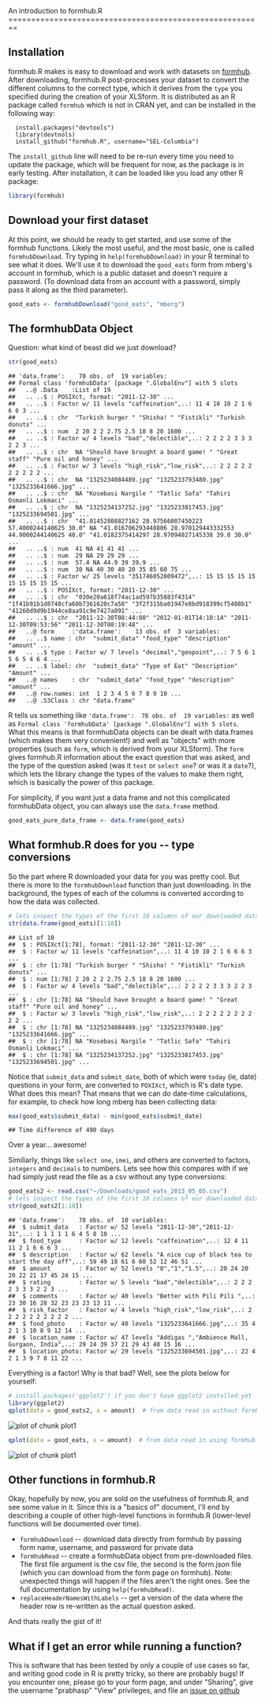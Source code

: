 <link href="http://kevinburke.bitbucket.org/markdowncss/markdown.css" rel="stylesheet"></link>
An introduction to formhub.R
========================================================

Installation
------------
formhub.R makes is easy to download and work with datasets on [formhub](http://formhub.org). After downloading, formhub.R post-processes your dataset to convert the different columns to the correct type, which it derives from the `type` you specified during the creation of your XLSform. It is distributed as an R package called `formhub` which is not in CRAN yet, and can be installed in the following way:

```
  install.packages("devtools")
  library(devtools)
  install_github("formhub.R", username="SEL-Columbia")
```

The `install_github` line will need to be re-run every time you need to update the package, which will be frequent for now, as the package is in early testing. After installation, it can be loaded like you load any other R package:


```r
library(formhub)
```


Download your first dataset
---------------------------
At this point, we should be ready to get started, and use some of the formhub functions. Likely the most useful, and the most basic, one is called `formhubDownload`. Try typing in `help(formhubDownload)` in your R terminal to see what it does. We'll use it to download the `good_eats` form from mberg's account in formhub, which is a public dataset and doesn't require a password. (To download data from an account with a password, simply pass it along as the third parameter).


```r
good_eats <- formhubDownload("good_eats", "mberg")
```


The formhubData Object
----------------------

Question: what kind of beast did we just download?

```r
str(good_eats)
```

```
## 'data.frame':	78 obs. of  19 variables:
## Formal class 'formhubData' [package ".GlobalEnv"] with 5 slots
##   ..@ .Data    :List of 19
##   .. ..$ : POSIXct, format: "2011-12-30" ...
##   .. ..$ : Factor w/ 11 levels "caffeination",..: 11 4 10 10 2 1 6 6 6 3 ...
##   .. ..$ : chr  "Turkish burger " "Shisha! " "Fistikli" "Turkish donuts" ...
##   .. ..$ : num  2 20 2 2 2.75 2.5 18 8 20 1600 ...
##   .. ..$ : Factor w/ 4 levels "bad","delectible",..: 2 2 2 2 3 3 3 2 2 3 ...
##   .. ..$ : chr  NA "Should have brought a board game! " "Great staff" "Pure oil and honey" ...
##   .. ..$ : Factor w/ 3 levels "high_risk","low_risk",..: 2 2 2 2 2 2 2 2 2 2 ...
##   .. ..$ : chr  NA "1325234084489.jpg" "1325233793480.jpg" "1325233641666.jpg" ...
##   .. ..$ : chr  NA "Kosebasi Nargile " "Tatlic Safa" "Tahiri Osmanli Lokmaci" ...
##   .. ..$ : chr  NA "1325234137252.jpg" "1325233817453.jpg" "1325233694501.jpg" ...
##   .. ..$ : chr  "41.01452808827162 28.97566007450223 57.4000244140625 30.0" NA "41.016706293448806 28.970129443332553 44.9000244140625 40.0" "41.0182375414297 28.97094827145338 39.0 30.0" ...
##   .. ..$ : num  41 NA 41 41 41 ...
##   .. ..$ : num  29 NA 29 29 29 ...
##   .. ..$ : num  57.4 NA 44.9 39 39.9 ...
##   .. ..$ : num  30 NA 40 30 40 20 35 85 60 75 ...
##   .. ..$ : Factor w/ 25 levels "351746052009472",..: 15 15 15 15 15 15 15 15 15 15 ...
##   .. ..$ : POSIXct, format: "2011-12-30" ...
##   .. ..$ : chr  "030e20a618f74ac1ad597b35883f4314" "1f41b91b1d8748cfa60b7361620c7a58" "3f2f315ba01947e8bd918399cf5408b1" "41260d9d9b1944ce8aa91c9e7427a891" ...
##   .. ..$ : chr  "2011-12-30T08:44:00" "2012-01-01T14:10:14" "2011-12-30T09:53:56" "2011-12-30T08:19:48" ...
##   ..@ form     :'data.frame':	13 obs. of  3 variables:
##   .. ..$ name : chr  "submit_data" "food_type" "description" "amount" ...
##   .. ..$ type : Factor w/ 7 levels "decimal","geopoint",..: 7 5 6 1 5 6 5 4 6 4 ...
##   .. ..$ label: chr  "submit_data" "Type of Eat" "Description" "Amount" ...
##   ..@ names    : chr  "submit_data" "food_type" "description" "amount" ...
##   ..@ row.names: int  1 2 3 4 5 6 7 8 9 10 ...
##   ..@ .S3Class : chr "data.frame"
```


R tells us something like `'data.frame':  78 obs. of  19 variables:` as well as `Formal class 'formhubData' [package ".GlobalEnv"] with 5 slots`. What this means is that formhubData objects can be dealt with data.frames (which makes them very convenient!) and well as "objects" with more properties (such as `form`, which is derived from your XLSform). The `form` gives formhub.R information about the exact question that was asked, and the type of the question asked (was it `text` or `select one`? or was it a `date`?), which lets the library change the types of the values to make them right, which is basically the power of this package.

For simplicity, if you want just a data frame and not this complicated formhubData object, you can always use the `data.frame` method.


```r
good_eats_pure_data_frame <- data.frame(good_eats)
```



What formhub.R does for you -- type conversions
-----------------------------------------------

So the part where R downloaded your data for you was pretty cool. But there is more to the `formhubDownload` function than just downloading. In the background, the types of each of the columns is converted according to how the data was collected.

```r
# lets inspect the types of the first 10 columns of our downloaded data
str(data.frame(good_eats)[1:10])
```

```
## List of 10
##  $ : POSIXct[1:78], format: "2011-12-30" "2011-12-30" ...
##  $ : Factor w/ 11 levels "caffeination",..: 11 4 10 10 2 1 6 6 6 3 ...
##  $ : chr [1:78] "Turkish burger " "Shisha! " "Fistikli" "Turkish donuts" ...
##  $ : num [1:78] 2 20 2 2 2.75 2.5 18 8 20 1600 ...
##  $ : Factor w/ 4 levels "bad","delectible",..: 2 2 2 2 3 3 3 2 2 3 ...
##  $ : chr [1:78] NA "Should have brought a board game! " "Great staff" "Pure oil and honey" ...
##  $ : Factor w/ 3 levels "high_risk","low_risk",..: 2 2 2 2 2 2 2 2 2 2 ...
##  $ : chr [1:78] NA "1325234084489.jpg" "1325233793480.jpg" "1325233641666.jpg" ...
##  $ : chr [1:78] NA "Kosebasi Nargile " "Tatlic Safa" "Tahiri Osmanli Lokmaci" ...
##  $ : chr [1:78] NA "1325234137252.jpg" "1325233817453.jpg" "1325233694501.jpg" ...
```


Notice that `submit_data` and `submit_date`, both of which were `today` (ie, date) questions in your form, are converted to `POXIXct`, which is R's date type. What does this mean? That means that we can do date-time calculations, for example, to check how long mberg has been collecting data:

```r
max(good_eats$submit_data) - min(good_eats$submit_date)
```

```
## Time difference of 490 days
```

Over a year... awesome!

Similiarly, things like `select one`, `imei`, and others are converted to factors, `integers` and `decimals` to numbers. Lets see how this compares with if we had simply just read the file as a csv without any type conversions:

```r
good_eats2 <- read.csv("~/Downloads/good_eats_2013_05_05.csv")
# lets inspect the types of the first 10 columns of our downloaded data
str(good_eats2[1:10])
```

```
## 'data.frame':	78 obs. of  10 variables:
##  $ submit_data   : Factor w/ 52 levels "2011-12-30","2011-12-31",..: 1 1 1 1 1 6 4 5 8 10 ...
##  $ food_type     : Factor w/ 12 levels "caffeination",..: 12 4 11 11 2 1 6 6 6 3 ...
##  $ description   : Factor w/ 62 levels "A nice cup of black tea to start the day off",..: 59 49 18 61 6 60 52 12 46 51 ...
##  $ amount        : Factor w/ 52 levels "0","1","1.5",..: 20 24 20 20 22 21 17 45 24 15 ...
##  $ rating        : Factor w/ 5 levels "bad","delectible",..: 2 2 2 2 3 3 3 2 2 3 ...
##  $ comments      : Factor w/ 40 levels "Better with Pili Pili ",..: 23 30 16 28 32 23 23 23 13 11 ...
##  $ risk_factor   : Factor w/ 4 levels "high_risk","low_risk",..: 2 2 2 2 2 2 2 2 2 2 ...
##  $ food_photo    : Factor w/ 40 levels "1325233641666.jpg",..: 35 4 2 1 3 10 8 9 12 14 ...
##  $ location_name : Factor w/ 47 levels "Addigas ","Ambience Mall, Gurgaon, India",..: 29 24 39 37 21 29 43 40 15 16 ...
##  $ location_photo: Factor w/ 29 levels "1325233694501.jpg",..: 22 4 2 1 3 9 7 8 11 22 ...
```

Everything is a factor! Why is that bad? Well, see the plots below for yourself:

```r
# install.packages('ggplot2') if you don't have ggplot2 installed yet
library(ggplot2)
qplot(data = good_eats2, x = amount)  # from data read in without formhub.R
```

![plot of chunk plot1](figure/plot11.png) 

```r
qplot(data = good_eats, x = amount)  # from data read in using formhub.R
```

![plot of chunk plot1](figure/plot12.png) 


Other functions in formhub.R
----------------------------
Okay, hopefully by now, you are sold on the usefulness of formhub.R, and see some value in it. Since this is a "basics of" document, I'll end by describing a couple of other high-level functions in formhub.R (lower-level functions will be documented over time).

  * `formhubDownload` -- download data directly from formhub by passing form name, username, and password for private data
  * `formhubRead` -- create a formhubData object from pre-downloaded files. The first file argument is the csv file, the second is the form.json file (which you can download from the form page on formhub). Note: unexpected things will happen if the files aren't the right ones. See the full documentation by using `help(formhubRead)`.
  * `replaceHeaderNamesWithLabels` -- get a version of the data where the header row is re-written as the actual question asked.
  
And thats really the gist of it!

What if I get an error while running a function?
------------------------------------------------
This is software that has been tested by only a couple of use cases so far, and writing good code in R is pretty tricky, so there are probably bugs! If you encounter one, please go to your form page, and under "Sharing", give the username "prabhasp" "View" privileges, and file an [issue on github](http://github.com/SEL-Columbia/formhub.R/issues)
